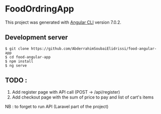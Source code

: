 # FoodOrdringApp

This project was generated with [Angular CLI](https://github.com/angular/angular-cli) version 7.0.2.

## Development server

```
$ git clone https://github.com/AbderrahimSoubaiElidrissi/food-angular-app
$ cd food-angular-app 
$ npm install
$ ng serve
```

## TODO :
1. Add register page with API call (POST -> /api/register)
2. Add checkout page with the sum of price to pay and list of cart's items

NB : to forget to run API (Laravel part of the project)





